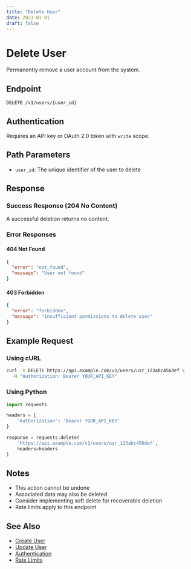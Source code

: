 ```yaml
---
title: "Delete User"
date: 2023-01-01
draft: false
---
```


# Delete User

Permanently remove a user account from the system.

## Endpoint

```
DELETE /v1/users/{user_id}
```

## Authentication

Requires an API key or OAuth 2.0 token with `write` scope.

## Path Parameters

- `user_id`: The unique identifier of the user to delete

## Response

### Success Response (204 No Content)

A successful deletion returns no content.

### Error Responses

#### 404 Not Found

```json
{
  "error": "not_found",
  "message": "User not found"
}
```

#### 403 Forbidden

```json
{
  "error": "forbidden",
  "message": "Insufficient permissions to delete user"
}
```

## Example Request

### Using cURL

```bash
curl -X DELETE https://api.example.com/v1/users/usr_123abc456def \
  -H "Authorization: Bearer YOUR_API_KEY"
```

### Using Python

```python
import requests

headers = {
    'Authorization': 'Bearer YOUR_API_KEY'
}

response = requests.delete(
    'https://api.example.com/v1/users/usr_123abc456def',
    headers=headers
)
```

## Notes

- This action cannot be undone
- Associated data may also be deleted
- Consider implementing soft delete for recoverable deletion
- Rate limits apply to this endpoint

## See Also

- [Create User](/api-reference/users/create/)
- [Update User](/api-reference/users/update/)
- [Authentication](/api-reference/auth/getting-started/)
- [Rate Limits](/api-reference/rate-limits/overview/)